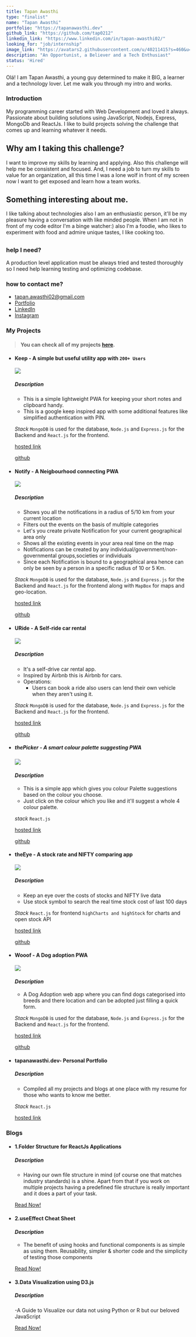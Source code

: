 ```yaml
---
title: Tapan Awasthi
type: "finalist"
name: "Tapan Awasthi"
portfolio: "https://tapanawasthi.dev"
github_link: "https://github.com/tap0212"
linkedin_link: "https://www.linkedin.com/in/tapan-awasthi02/"
looking_for: "job/internship"
image_link: "https://avatars2.githubusercontent.com/u/40211415?s=460&u=794004e6b714e9f9570bc3e29b5e3280faafde54&v=4"
description: "An Opportunist, a Believer and a Tech Enthusiast"
status: 'Hired'
---
```


Olá! I am Tapan Awasthi, a young guy determined to make it BIG, a learner and a technology lover. Let me walk you through my intro and works.

### Introduction

My programming career started with Web Development and loved it always.
Passionate about building solutions using JavaScript, Nodejs, Express, MongoDb and  ReactJs. I like to build projects solving the challenge that comes up and learning whatever it needs.

## Why am I taking this challenge?

I want to improve my skills by learning and applying.
Also this challenge will help me be consistent and focused.
And, I need a job to turn my skills to value for an organization, all this time I was a lone wolf in front of my screen now I want to get exposed and learn how a team works.


## Something interesting about me.

I like talking about technologies also I am an enthusiastic person, it'll be my pleasure having a conversation with like minded people. When I am not in front of my code editor I'm a binge watcher:) also I'm a foodie, who likes to experiment with food and admire unique tastes, I like cooking too.

## 
### help I need?

A production level application must be always tried and tested thoroughly so I need help learning testing and optimizing codebase.

### how to contact me?

- tapan.awasthi02@gmail.com
- [Portfolio](https://tapanawasthi.dev)
- [LinkedIn](https://www.linkedin.com/in/tapan-awasthi02/)
- [Instagram](https://www.instagram.com/tapanAwasthi_/)

### My Projects

> #### You can check all of my projects [here](https://tapanawasthi.dev).


- #### Keep - A simple but useful utility app with `200+ Users`
  ![](https://raw.githubusercontent.com/tap0212/keepClient/master/keep%20(online-video-cutter.com).gif)
  ##### _Description_ 
  - This is a simple lightweight PWA for keeping your short notes and clipboard handy.
  - This is a google keep inspired app with some additional features like simplified     authentication with PIN.

  _Stack_ `MongoDB` is used for the database, `Node.js` and `Express.js` for the Backend and `React.js` for the frontend.

  [hosted link](https://www.keep.tapanawasthi.dev)

  [github](https://github.com/tap0212/keepClient)


- #### Notify - A Neigbourhood connecting PWA
  ![](https://raw.githubusercontent.com/tap0212/connect/master/notify%20(online-video-cutter.com).gif)

  ##### _Description_ 
  - Shows you all the notifications in a radius of 5/10 km from your current location
  - Filters out the events on the basis of multiple categories
  - Let's you create private Notification for your current geographical area only
  - Shows all the existing events in your area real time on the map
  - Notifications can be created by any individual/government/non-governmental groups,societies or individuals
  - Since each Notification is bound to a geographical area hence can only be seen by a person in a specific radius of 10 or 5 Km.

  _Stack_ `MongoDB` is used for the database, `Node.js` and `Express.js` for the Backend and `React.js` for the frontend along with `MapBox` for maps and geo-location.

  [hosted link](https://notify.tapanawasthi.dev)

  [github](https://github.com/tap0212/connect)


- #### URide - A Self-ride car rental
  ![](https://raw.githubusercontent.com/tap0212/uRideClient/master/uRide%20(online-video-cutter.com).gif)
  ##### _Description_ 
  - It's a self-drive car rental app.
  - Inspired by Airbnb this is Airbnb for cars.
  - Operations:
    - Users can book a ride also users can lend their own vehicle when they aren't using it.

  _Stack_ `MongoDB` is used for the database, `Node.js` and `Express.js` for the Backend and `React.js` for the frontend.

  [hosted link](https://uride.tapanawasthi.dev)

  [github](https://github.com/tap0212/uRideClient)

- ##### thePicker - A smart colour palette suggesting PWA
  ![](https://raw.githubusercontent.com/tap0212/thePicker/master/thePicker%20(online-video-cutter.com).gif)
  #### _Description_ 
  - This is a simple app which gives you colour Palette suggestions based on the colour you choose.
  - Just click on the colour which you like and it'll suggest a whole 4 colour palette.

  _stack_  `React.js`

  [hosted link](https://thepicker.vercel.app)

  [github](https://github.com/tap0212/thePicker)



- #### theEye - A stock rate and NIFTY comparing app
  ![](https://raw.githubusercontent.com/tap0212/eye/master/theEye%20(online-video-cutter.com).gif)
  ##### _Description_ 
  - Keep an eye over the costs of stocks and NIFTY live data
  - Use stock symbol to search the real time stock cost of last 100 days

  _Stack_  `React.js` for frontend `highCharts and highStock` for charts and open stock API

  [hosted link](https://theeye.tapanawasthi.dev)

  [github](https://github.com/tap0212/eye)



- #### Wooof - A Dog adoption PWA
  ![](https://raw.githubusercontent.com/tap0212/wooof/master/wooof%20(online-video-cutter.com)%20(1).gif)
  #### _Description_ 
  - A Dog Adoption web app where you can find dogs categorised into breeds and there location and can be adopted just filling a quick form.

  _Stack_ `MongoDB` is used for the database, `Node.js` and `Express.js` for the Backend and `React.js` for the frontend.

  [hosted link](https://wooof.tapanawasthi.dev/)

  [github](https://github.com/tap0212/wooof)


- #### tapanawasthi.dev-  Personal Portfolio 

  ##### _Description_ 
  - Compiled all my projects and blogs at one place with my resume for those who wants to know me better.

  _Stack_  `React.js`

  [hosted link](https://tapanawasthi.dev/)



### Blogs

- #### 1.Folder Structure for ReactJs Applications


  ##### _Description_
  - Having our own file structure in mind (of course one that matches industry standards) is a shine. Apart from that if you work on multiple projects having a predefined file structure is really important and it does a part of your task.

  [Read Now!](https://medium.com/@tapan.awasthi02/folder-structure-for-reactjs-applications-d96435d7a311)

- #### 2.useEffect Cheat Sheet


  #### _Description_
  - The benefit of using hooks and functional components is as simple as using them. Reusability, simpler & shorter code and the simplicity of testing those components

  [Read Now!](https://medium.com/@tapan.awasthi02/useeffect-cheat-sheet-6d670414abe1)


- #### 3.Data Visualization using D3.js


  ##### _Description_
  -A Guide to Visualize our data not using Python or R but our beloved JavaScript

  [Read Now!](https://medium.com/@tapan.awasthi02/data-visualisation-using-d3-js-553a356a9f16)
